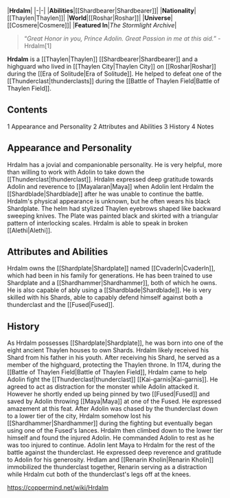 |**Hrdalm**|
|-|-|
|**Abilities**|[[Shardbearer\|Shardbearer]]|
|**Nationality**|[[Thaylen\|Thaylen]]|
|**World**|[[Roshar\|Roshar]]|
|**Universe**|[[Cosmere\|Cosmere]]|
|**Featured In**|*The Stormlight Archive*|

>“*Great Honor in you, Prince Adolin. Great Passion in me at this aid.*”
\-Hrdalm[1]


**Hrdalm** is a [[Thaylen\|Thaylen]] [[Shardbearer\|Shardbearer]] and a highguard who lived in [[Thaylen City\|Thaylen City]] on [[Roshar\|Roshar]] during the [[Era of Solitude\|Era of Solitude]]. He helped to defeat one of the [[Thunderclast\|thunderclasts]] during the [[Battle of Thaylen Field\|Battle of Thaylen Field]].

## Contents

1 Appearance and Personality
2 Attributes and Abilities
3 History
4 Notes


## Appearance and Personality
Hrdalm has a jovial and companionable personality. He is very helpful, more than willing to work with Adolin to take down the [[Thunderclast\|thunderclast]]. Hrdalm expressed deep gratitude towards Adolin and reverence to [[Mayalaran\|Maya]] when Adolin lent Hrdalm the [[Shardblade\|Shardblade]] after he was unable to continue the battle.
Hrdalm's physical appearance is unknown, but he often wears his black Shardplate. The helm had stylized Thaylen eyebrows shaped like backward sweeping knives. The Plate was painted black and skirted with a triangular pattern of interlocking scales.
Hrdalm is able to speak in broken [[Alethi\|Alethi]].

## Attributes and Abilities
Hrdalm owns the [[Shardplate\|Shardplate]] named [[Cvaderln\|Cvaderln]], which had been in his family for generations. He has been trained to use Shardplate and a [[Shardhammer\|Shardhammer]], both of which he owns. He is also capable of ably using a [[Shardblade\|Shardblade]]. He is very skilled with his Shards, able to capably defend himself against both a thunderclast and the [[Fused\|Fused]].

## History
As Hrdalm possesses [[Shardplate\|Shardplate]], he was born into one of the eight ancient Thaylen houses to own Shards. Hrdalm likely received his Shard from his father in his youth. After receiving his Shard, he served as a member of the highguard, protecting the Thaylen throne.
In 1174, during the [[Battle of Thaylen Field\|Battle of Thaylen Field]], Hrdalm came to help Adolin fight the [[Thunderclast\|thunderclast]] [[Kai-garnis\|Kai-garnis]]. He agreed to act as distraction for the monster while Adolin attacked it. However he shortly ended up being pinned by two [[Fused\|Fused]] and saved by Adolin throwing [[Maya\|Maya]] at one of the Fused. He expressed amazement at this feat. After Adolin was chased by the thunderclast down to a lower tier of the city, Hrdalm somehow lost his [[Shardhammer\|Shardhammer]] during the fighting but eventually began using one of the Fused's lances. Hrdalm then climbed down to the lower tier himself and found the injured Adolin. He commanded Adolin to rest as he was too injured to continue. Adolin lent Maya to Hrdalm for the rest of the battle against the thunderclast. He expressed deep reverence and gratitude to Adolin for his generosity. Hrdlam and [[Renarin Kholin\|Renarin Kholin]] immobilized the thunderclast together, Renarin serving as a distraction while Hrdalm cut both of the thunderclast's legs off at the knees.



https://coppermind.net/wiki/Hrdalm